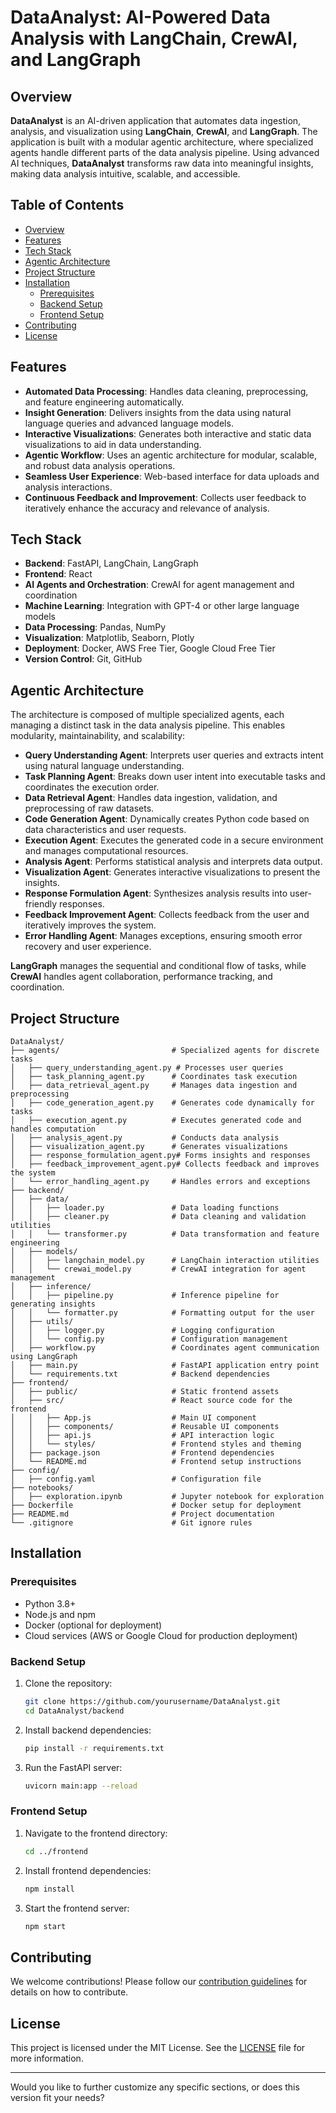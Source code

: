 # DataAnalyst: AI-Powered Data Analysis with LangChain, CrewAI, and LangGraph

## Overview

**DataAnalyst** is an AI-driven application that automates data ingestion, analysis, and visualization using **LangChain**, **CrewAI**, and **LangGraph**. The application is built with a modular agentic architecture, where specialized agents handle different parts of the data analysis pipeline. Using advanced AI techniques, **DataAnalyst** transforms raw data into meaningful insights, making data analysis intuitive, scalable, and accessible.

## Table of Contents

- [Overview](#overview)
- [Features](#features)
- [Tech Stack](#tech-stack)
- [Agentic Architecture](#agentic-architecture)
- [Project Structure](#project-structure)
- [Installation](#installation)
  - [Prerequisites](#prerequisites)
  - [Backend Setup](#backend-setup)
  - [Frontend Setup](#frontend-setup)
- [Contributing](#contributing)
- [License](#license)

## Features

- **Automated Data Processing**: Handles data cleaning, preprocessing, and feature engineering automatically.
- **Insight Generation**: Delivers insights from the data using natural language queries and advanced language models.
- **Interactive Visualizations**: Generates both interactive and static data visualizations to aid in data understanding.
- **Agentic Workflow**: Uses an agentic architecture for modular, scalable, and robust data analysis operations.
- **Seamless User Experience**: Web-based interface for data uploads and analysis interactions.
- **Continuous Feedback and Improvement**: Collects user feedback to iteratively enhance the accuracy and relevance of analysis.

## Tech Stack

- **Backend**: FastAPI, LangChain, LangGraph
- **Frontend**: React
- **AI Agents and Orchestration**: CrewAI for agent management and coordination
- **Machine Learning**: Integration with GPT-4 or other large language models
- **Data Processing**: Pandas, NumPy
- **Visualization**: Matplotlib, Seaborn, Plotly
- **Deployment**: Docker, AWS Free Tier, Google Cloud Free Tier
- **Version Control**: Git, GitHub

## Agentic Architecture

The architecture is composed of multiple specialized agents, each managing a distinct task in the data analysis pipeline. This enables modularity, maintainability, and scalability:

- **Query Understanding Agent**: Interprets user queries and extracts intent using natural language understanding.
- **Task Planning Agent**: Breaks down user intent into executable tasks and coordinates the execution order.
- **Data Retrieval Agent**: Handles data ingestion, validation, and preprocessing of raw datasets.
- **Code Generation Agent**: Dynamically creates Python code based on data characteristics and user requests.
- **Execution Agent**: Executes the generated code in a secure environment and manages computational resources.
- **Analysis Agent**: Performs statistical analysis and interprets data output.
- **Visualization Agent**: Generates interactive visualizations to present the insights.
- **Response Formulation Agent**: Synthesizes analysis results into user-friendly responses.
- **Feedback Improvement Agent**: Collects feedback from the user and iteratively improves the system.
- **Error Handling Agent**: Manages exceptions, ensuring smooth error recovery and user experience.

**LangGraph** manages the sequential and conditional flow of tasks, while **CrewAI** handles agent collaboration, performance tracking, and coordination.

## Project Structure

```plaintext
DataAnalyst/
├── agents/                         # Specialized agents for discrete tasks
│   ├── query_understanding_agent.py # Processes user queries
│   ├── task_planning_agent.py      # Coordinates task execution
│   ├── data_retrieval_agent.py     # Manages data ingestion and preprocessing
│   ├── code_generation_agent.py    # Generates code dynamically for tasks
│   ├── execution_agent.py          # Executes generated code and handles computation
│   ├── analysis_agent.py           # Conducts data analysis
│   ├── visualization_agent.py      # Generates visualizations
│   ├── response_formulation_agent.py# Forms insights and responses
│   ├── feedback_improvement_agent.py# Collects feedback and improves the system
│   └── error_handling_agent.py     # Handles errors and exceptions
├── backend/
│   ├── data/
│   │   ├── loader.py               # Data loading functions
│   │   ├── cleaner.py              # Data cleaning and validation utilities
│   │   └── transformer.py          # Data transformation and feature engineering
│   ├── models/
│   │   ├── langchain_model.py      # LangChain interaction utilities
│   │   └── crewai_model.py         # CrewAI integration for agent management
│   ├── inference/
│   │   ├── pipeline.py             # Inference pipeline for generating insights
│   │   └── formatter.py            # Formatting output for the user
│   ├── utils/
│   │   ├── logger.py               # Logging configuration
│   │   └── config.py               # Configuration management
│   ├── workflow.py                 # Coordinates agent communication using LangGraph
│   ├── main.py                     # FastAPI application entry point
│   └── requirements.txt            # Backend dependencies
├── frontend/
│   ├── public/                     # Static frontend assets
│   ├── src/                        # React source code for the frontend
│   │   ├── App.js                  # Main UI component
│   │   ├── components/             # Reusable UI components
│   │   ├── api.js                  # API interaction logic
│   │   └── styles/                 # Frontend styles and theming
│   ├── package.json                # Frontend dependencies
│   └── README.md                   # Frontend setup instructions
├── config/
│   ├── config.yaml                 # Configuration file
├── notebooks/
│   ├── exploration.ipynb           # Jupyter notebook for exploration
├── Dockerfile                      # Docker setup for deployment
├── README.md                       # Project documentation
└── .gitignore                      # Git ignore rules
```

## Installation

### Prerequisites

- Python 3.8+
- Node.js and npm
- Docker (optional for deployment)
- Cloud services (AWS or Google Cloud for production deployment)

### Backend Setup

1. Clone the repository:

   ```bash
   git clone https://github.com/yourusername/DataAnalyst.git
   cd DataAnalyst/backend
   ```

2. Install backend dependencies:

   ```bash
   pip install -r requirements.txt
   ```

3. Run the FastAPI server:

   ```bash
   uvicorn main:app --reload
   ```

### Frontend Setup

1. Navigate to the frontend directory:

   ```bash
   cd ../frontend
   ```

2. Install frontend dependencies:

   ```bash
   npm install
   ```

3. Start the frontend server:

   ```bash
   npm start
   ```

## Contributing

We welcome contributions! Please follow our [contribution guidelines](CONTRIBUTING.md) for details on how to contribute.

## License

This project is licensed under the MIT License. See the [LICENSE](LICENSE) file for more information.

---

Would you like to further customize any specific sections, or does this version fit your needs?
